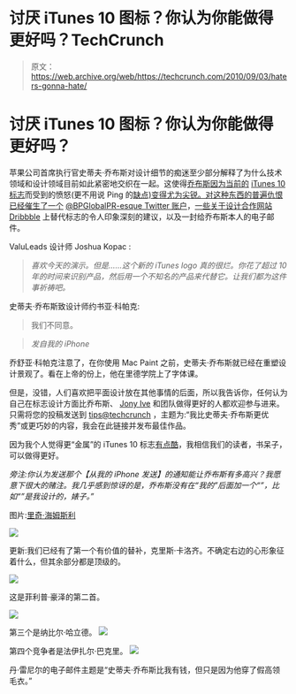 # 讨厌 iTunes 10 图标？你认为你能做得更好吗？TechCrunch

> 原文：<https://web.archive.org/web/https://techcrunch.com/2010/09/03/haters-gonna-hate/>

# 讨厌 iTunes 10 图标？你认为你能做得更好吗？

苹果公司首席执行官史蒂夫·乔布斯对设计细节的痴迷至少部分解释了为什么技术领域和设计领域目前如此紧密地交织在一起。这使得[乔布斯因为当前的](https://web.archive.org/web/20221206231200/http://www.wired.com/gadgetlab/2010/09/steve-jobs-itunes/) [iTunes 10 标志](https://web.archive.org/web/20221206231200/https://beta.techcrunch.com/2010/09/01/itunes-10-download/)而受到的愤怒(更不用说 Ping 的[缺点)变得尤为尖锐。对这种东西的普遍仇恨已经催生了一个](https://web.archive.org/web/20221206231200/https://beta.techcrunch.com/2010/09/03/problem-ping/) [@BPGlobalPR-esque Twitter 账户](https://web.archive.org/web/20221206231200/http://twitter.com/itunes10icon)，[一些关于设计合作网站](https://web.archive.org/web/20221206231200/http://dribbble.com/search?q=itunes+icon&x=0&y=0) [Dribbble](https://web.archive.org/web/20221206231200/http://dribble.com/) 上替代标志的令人印象深刻的建议，以及一封给乔布斯本人的电子邮件。

ValuLeads 设计师 Joshua Kopac :

> *喜欢今天的演示。但是……这个新的 iTunes logo 真的很烂。你花了超过 10 年的时间来识别产品，然后用一个不知名的产品来代替它。让我们都为这件事祈祷吧。*

史蒂夫·乔布斯致设计师约书亚·科帕克:

> 我们不同意。

> *发自我的 iPhone*

乔舒亚·科帕克注意了，在你使用 Mac Paint 之前，史蒂夫·乔布斯就已经在重塑设计景观了。看在上帝的份上，他在里德学院上了字体课。

但是，没错，人们喜欢把平面设计放在其他事情的后面，所以我告诉你，任何认为自己在标志设计方面比乔布斯、 [Jony Ive](https://web.archive.org/web/20221206231200/http://www.crunchbase.com/person/jonathan-ive) 和团队做得更好的人都欢迎参与进来。只需将您的投稿发送到 [tips@techcrunch](https://web.archive.org/web/20221206231200/mailto:tips@beta.techcrunch.com) ，主题为:“我比史蒂夫·乔布斯更优秀”或更巧妙的内容，我会在此链接并发布最佳作品。

因为我个人觉得更“金属”的 iTunes 10 标志[有点酷](https://web.archive.org/web/20221206231200/http://dribbble.com/shots/51541-Lo-Fi-iTunes-Icon)，我相信我们的读者，书呆子，可以做得更好。

**旁注:**你认为发送那个*【从我的 iPhone 发送】*的通知能让乔布斯有多高兴？我愿意下很大的赌注。我几乎感到惊讶的是，乔布斯没有在“我的”后面加一个“*”，比如“**”是我设计的，婊子。”*

图片:[里奇·海姆斯利](https://web.archive.org/web/20221206231200/http://dribbble.com/shots/52145-Best-iTunes-icon-ever-)

![](img/c038725ba047d392b014649e44d7a630.png)

更新:我们已经有了第一个有价值的替补，克里斯·卡洛齐。不确定右边的心形象征着什么，但其余部分都是顶级的。

![](img/1d3b190d9d32a55c494cd10f3232eabe.png)

这是菲利普·豪泽的第二首。

![](img/25abb8298ce54da51fbfbc1c5804bf0e.png)

第三个是纳比尔·哈立德。
![](img/6d0c03b6b79f9f361318c1585647e448.png)

第四个竞争者是法伊扎尔·巴克里。
![](img/cd178fb62cafb17f45251c2f42f2ebb1.png)

丹·雷尼尔的电子邮件主题是“史蒂夫·乔布斯比我有钱，但只是因为他穿了假高领毛衣。”

